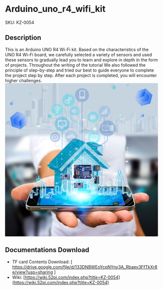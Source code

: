 # Arduino_uno_r4_wifi_kit
SKU: KZ-0054  
## Description
This is an Arduino UNO R4 Wi-Fi kit. Based on the characteristics of the UNO R4 Wi-Fi board, we carefully selected a variety of sensors and used these sensors to gradually lead you to learn and explore in depth in the form of projects. Throughout the writing of the tutorial We also followed the principle of step-by-step and tried our best to guide everyone to complete the project step by step. After each project is completed, you will encounter higher challenges.
![Features](https://github.com/geeekpi/Arduino_uno_r4_wifi_kit/blob/main/KZ-0054-7.jpg)

## Documentations Download
* TF card Contents Download: [ https://drive.google.com/file/d/133DNBWEoYcpNYny3A_Rbaey3FfTkXr8e/view?usp=sharing ]
* Wiki: [https://wiki.52pi.com/index.php?title=KZ-0054](https://wiki.52pi.com/index.php?title=KZ-0054)
